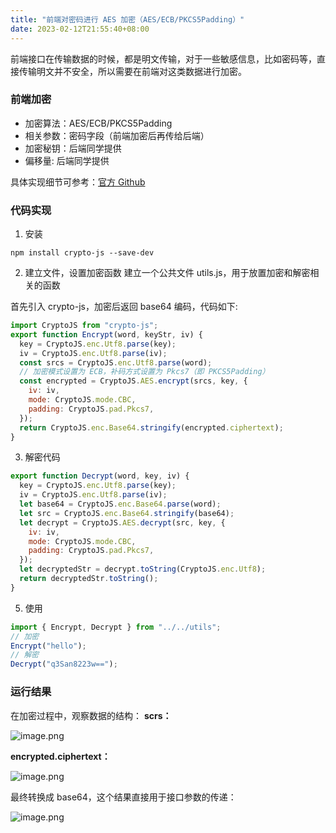 ```yaml
---
title: "前端对密码进行 AES 加密（AES/ECB/PKCS5Padding）"
date: 2023-02-12T21:55:40+08:00
---
```


前端接口在传输数据的时候，都是明文传输，对于一些敏感信息，比如密码等，直接传输明文并不安全，所以需要在前端对这类数据进行加密。

### 前端加密

- 加密算法：AES/ECB/PKCS5Padding
- 相关参数：密码字段（前端加密后再传给后端）
- 加密秘钥：后端同学提供
- 偏移量: 后端同学提供

具体实现细节可参考：[官方 Github](https://github.com/brix/crypto-js)

### 代码实现

1. 安装

```shell
npm install crypto-js --save-dev
```

2. 建立文件，设置加密函数 建立一个公共文件 utils.js，用于放置加密和解密相关的函数

首先引入 crypto-js，加密后返回 base64 编码，代码如下:

```js
import CryptoJS from "crypto-js";
export function Encrypt(word, keyStr, iv) {
  key = CryptoJS.enc.Utf8.parse(key);
  iv = CryptoJS.enc.Utf8.parse(iv);
  const srcs = CryptoJS.enc.Utf8.parse(word);
  // 加密模式设置为 ECB，补码方式设置为 Pkcs7（即 PKCS5Padding）
  const encrypted = CryptoJS.AES.encrypt(srcs, key, {
    iv: iv,
    mode: CryptoJS.mode.CBC,
    padding: CryptoJS.pad.Pkcs7,
  });
  return CryptoJS.enc.Base64.stringify(encrypted.ciphertext);
}
```

3. 解密代码

```js
export function Decrypt(word, key, iv) {
  key = CryptoJS.enc.Utf8.parse(key);
  iv = CryptoJS.enc.Utf8.parse(iv);
  let base64 = CryptoJS.enc.Base64.parse(word);
  let src = CryptoJS.enc.Base64.stringify(base64);
  let decrypt = CryptoJS.AES.decrypt(src, key, {
    iv: iv,
    mode: CryptoJS.mode.CBC,
    padding: CryptoJS.pad.Pkcs7,
  });
  let decryptedStr = decrypt.toString(CryptoJS.enc.Utf8);
  return decryptedStr.toString();
}
```

5. 使用

```js
import { Encrypt, Decrypt } from "../../utils";
// 加密
Encrypt("hello");
// 解密
Decrypt("q3San8223w==");
```

### 运行结果

在加密过程中，观察数据的结构： **scrs：**

![image.png](https://p3-juejin.byteimg.com/tos-cn-i-k3u1fbpfcp/c5c29e2de04b46ef93e9a4c5e4c31a85~tplv-k3u1fbpfcp-zoom-in-crop-mark:4536:0:0:0.awebp?)

**encrypted.ciphertext：**

![image.png](https://p3-juejin.byteimg.com/tos-cn-i-k3u1fbpfcp/edd68142e3d24a23a03abc3c81433c04~tplv-k3u1fbpfcp-zoom-in-crop-mark:4536:0:0:0.awebp?)

最终转换成 base64，这个结果直接用于接口参数的传递：

![image.png](https://p9-juejin.byteimg.com/tos-cn-i-k3u1fbpfcp/07439ba1646e48af847ec0c44ea76741~tplv-k3u1fbpfcp-zoom-in-crop-mark:4536:0:0:0.awebp?)
